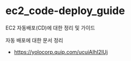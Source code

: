 # ec2_code-deploy_guide
EC2 자동배포(CD)에 대한 정리 및 가이드

자동 배포에 대한 문서 정리 
- https://yolocorp.quip.com/ucuiAIhI2lUj
